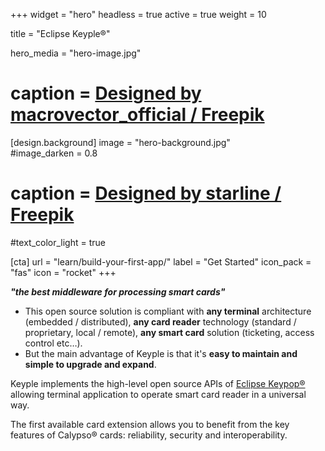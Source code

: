 +++
widget = "hero" 
headless = true
active = true 
weight = 10 

title = "Eclipse Keyple®"

hero_media = "hero-image.jpg"
# caption = <a href="http://www.freepik.com">Designed by macrovector_official / Freepik</a>

[design.background] 
  image = "hero-background.jpg"  
  #image_darken = 0.8 
  # caption = <a href="http://www.freepik.com">Designed by starline / Freepik</a>
  #text_color_light = true

[cta]
  url = "learn/build-your-first-app/"
  label = "Get Started"
  icon_pack = "fas"
  icon = "rocket"
+++

**_"the best middleware for processing smart cards"_**
- This open source solution is compliant with **any terminal** architecture (embedded / distributed), **any card reader** technology (standard / proprietary, local / remote), **any smart card** solution (ticketing, access control etc…).
- But the main advantage of Keyple is that it's **easy to maintain and simple to upgrade and expand**.

Keyple implements the high-level open source APIs of [Eclipse Keypop®](https://keypop.org/) allowing terminal application to operate smart card reader in a universal way.

The first available card extension allows you to benefit from the key features of Calypso® cards: reliability, security and interoperability.
